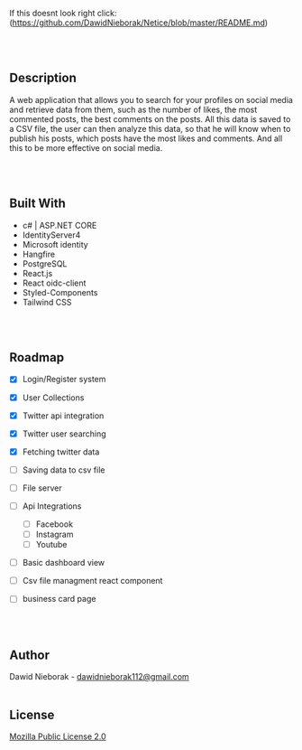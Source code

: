 If this doesnt look right click: (https://github.com/DawidNieborak/Netice/blob/master/README.md)
<div id="top"></div>
<br/><br/>

## Description
A web application that allows you to search for your profiles on social media and retrieve data from them, such as the number of likes, 
the most commented posts, the best comments on the posts. All this data is saved to a CSV file, the user can then analyze this data, 
so that he will know when to publish his posts, which posts have the most likes and comments. And all this to be more effective on social media.

<br/><br/>
## Built With

-   c# | ASP.NET CORE
-   IdentityServer4
-   Microsoft identity
-   Hangfire
-   PostgreSQL
-   React.js
-   React oidc-client
-   Styled-Components
-   Tailwind CSS

<br/><br/>


## Roadmap

- [x] Login/Register system
- [x] User Collections
- [x] Twitter api integration
- [x] Twitter user searching
- [x] Fetching twitter data
- [ ] Saving data to csv file
- [ ] File server
- [ ] Api Integrations
    - [ ] Facebook
    - [ ] Instagram
    - [ ] Youtube
- [ ] Basic dashboard view
- [ ] Csv file managment react component
- [ ] business card page


<br/><br/>

## Author

Dawid Nieborak - dawidnieborak112@gmail.com
<br/><br/>
## License

[Mozilla Public License 2.0](https://choosealicense.com/licenses/mpl-2.0/)
